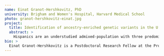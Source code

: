 ```yaml
---
name: Einat Granot-Hershkovitz, PhD
university: Brigham and Women's Hospital, Harvard Medical School
photo: granot-hershkovitz-einat.jpg
project:
  title: Identification of ancestry-enriched genetic variants in the U.S. Latino/Hispanic population modifying the effect of APOE alleles on neurocognitive and cardiovascular risk traits
  abstract: >
    Hispanics are an understudied admixed-population with three predominant continental genetic ancestries: Amerindian, African, and European. This population suffers from health disparities such as relatively high rates of Alzheimer's disease (AD) and cardiovascular disease. I propose to utilize the BioData Catalyst platform to access several TOPMed studies consisting of Hispanic individuals to identify enriched Amerindian- and African-specific genetic variants. Next, I will study the enriched-variants interaction with the well-known APOEŒμ4 genetic risk factor for AD and cardiovascular disease, primarily in the Hispanic Community Health Study/Study of Latinos (HCHS/SOL). The APOEŒμ4-AD association shows heterogeneity in non-European ancestry groups, with weaker and inconsistent associations observed in Hispanics. I hypothesize that ancestry enriched- ancestry genetic factors interact with the APOE alleles in their associations with AD and cardiovascular disease.
bio: >
  Einat Granot-Hershkovitz is a Postdoctoral Research Fellow at the Program of Sleep Medicine Epidemiology in Brigham and Women's Hospital at Harvard Medical School, working with Dr. Tamar Sofer. Einat is focusing on genetics and omics components underlying neurocognitive aging, primarily in the Hispanic/Latino understudied population. Her work exploits the unique admixed genetic architecture of this population to identify enriched-ancestry genetic variants and their effects on neurocognitive aging. She has received her PhD in Genetic Epidemiology and MSc in Human Genetics and Genetic Counseling from the Hebrew University of Jerusalem.
---
```

